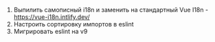 1. Выпилить самописный i18n и заменить на стандартный Vue I18n - https://vue-i18n.intlify.dev/
2. Настроить сортировку импортов в eslint
3. Мигрировать eslint на v9
